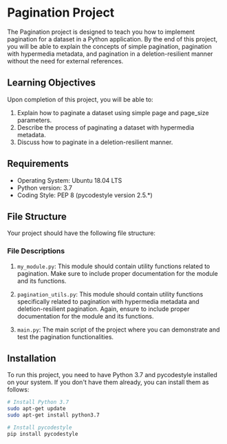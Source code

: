 # Pagination Project

The Pagination project is designed to teach you how to implement pagination for a dataset in a Python application. By the end of this project, you will be able to explain the concepts of simple pagination, pagination with hypermedia metadata, and pagination in a deletion-resilient manner without the need for external references.

## Learning Objectives

Upon completion of this project, you will be able to:

1. Explain how to paginate a dataset using simple page and page_size parameters.
2. Describe the process of paginating a dataset with hypermedia metadata.
3. Discuss how to paginate in a deletion-resilient manner.

## Requirements

- Operating System: Ubuntu 18.04 LTS
- Python version: 3.7
- Coding Style: PEP 8 (pycodestyle version 2.5.*)

## File Structure

Your project should have the following file structure:


### File Descriptions

1. `my_module.py`: This module should contain utility functions related to pagination. Make sure to include proper documentation for the module and its functions.

2. `pagination_utils.py`: This module should contain utility functions specifically related to pagination with hypermedia metadata and deletion-resilient pagination. Again, ensure to include proper documentation for the module and its functions.

3. `main.py`: The main script of the project where you can demonstrate and test the pagination functionalities.

## Installation

To run this project, you need to have Python 3.7 and pycodestyle installed on your system. If you don't have them already, you can install them as follows:

```bash
# Install Python 3.7
sudo apt-get update
sudo apt-get install python3.7

# Install pycodestyle
pip install pycodestyle

